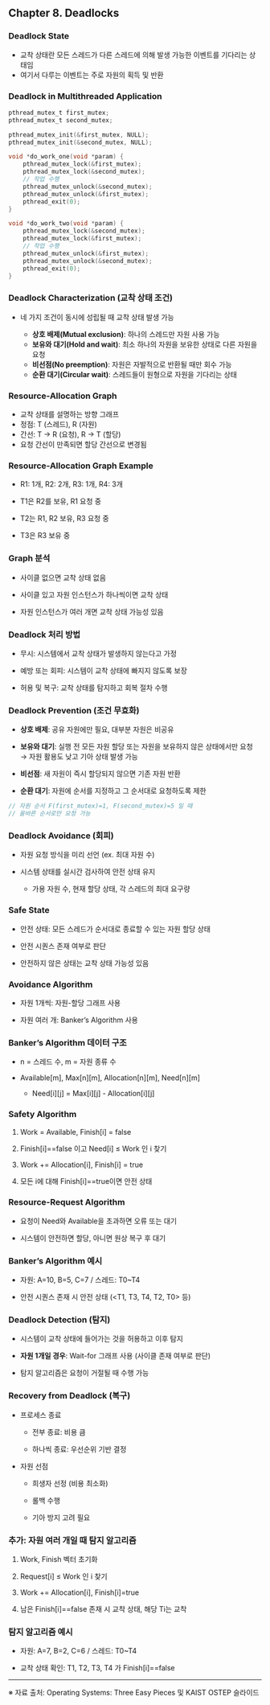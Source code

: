 
## Chapter 8. Deadlocks

### Deadlock State

- 교착 상태란 모든 스레드가 다른 스레드에 의해 발생 가능한 이벤트를 기다리는 상태임
- 여기서 다루는 이벤트는 주로 자원의 획득 및 반환

### Deadlock in Multithreaded Application

```c
pthread_mutex_t first_mutex;
pthread_mutex_t second_mutex;

pthread_mutex_init(&first_mutex, NULL);
pthread_mutex_init(&second_mutex, NULL);

void *do_work_one(void *param) {
    pthread_mutex_lock(&first_mutex);
    pthread_mutex_lock(&second_mutex);
    // 작업 수행
    pthread_mutex_unlock(&second_mutex);
    pthread_mutex_unlock(&first_mutex);
    pthread_exit(0);
}

void *do_work_two(void *param) {
    pthread_mutex_lock(&second_mutex);
    pthread_mutex_lock(&first_mutex);
    // 작업 수행
    pthread_mutex_unlock(&first_mutex);
    pthread_mutex_unlock(&second_mutex);
    pthread_exit(0);
}
```

### Deadlock Characterization (교착 상태 조건)

- 네 가지 조건이 동시에 성립될 때 교착 상태 발생 가능
    
    - **상호 배제(Mutual exclusion)**: 하나의 스레드만 자원 사용 가능
    - **보유와 대기(Hold and wait)**: 최소 하나의 자원을 보유한 상태로 다른 자원을 요청
    - **비선점(No preemption)**: 자원은 자발적으로 반환될 때만 회수 가능
    - **순환 대기(Circular wait)**: 스레드들이 원형으로 자원을 기다리는 상태
### Resource-Allocation Graph

- 교착 상태를 설명하는 방향 그래프
- 정점: T (스레드), R (자원)
- 간선: T → R (요청), R → T (할당)
- 요청 간선이 만족되면 할당 간선으로 변경됨
### Resource-Allocation Graph Example

- R1: 1개, R2: 2개, R3: 1개, R4: 3개
    
- T1은 R2를 보유, R1 요청 중
    
- T2는 R1, R2 보유, R3 요청 중
    
- T3은 R3 보유 중
    

### Graph 분석

- 사이클 없으면 교착 상태 없음
    
- 사이클 있고 자원 인스턴스가 하나씩이면 교착 상태
    
- 자원 인스턴스가 여러 개면 교착 상태 가능성 있음
    

### Deadlock 처리 방법

- 무시: 시스템에서 교착 상태가 발생하지 않는다고 가정
    
- 예방 또는 회피: 시스템이 교착 상태에 빠지지 않도록 보장
    
- 허용 및 복구: 교착 상태를 탐지하고 회복 절차 수행
    

### Deadlock Prevention (조건 무효화)

- **상호 배제**: 공유 자원에만 필요, 대부분 자원은 비공유
    
- **보유와 대기**: 실행 전 모든 자원 할당 또는 자원을 보유하지 않은 상태에서만 요청  
    → 자원 활용도 낮고 기아 상태 발생 가능
    
- **비선점**: 새 자원이 즉시 할당되지 않으면 기존 자원 반환
    
- **순환 대기**: 자원에 순서를 지정하고 그 순서대로 요청하도록 제한
    

```c
// 자원 순서 F(first_mutex)=1, F(second_mutex)=5 일 때
// 올바른 순서로만 요청 가능
```

### Deadlock Avoidance (회피)

- 자원 요청 방식을 미리 선언 (ex. 최대 자원 수)
    
- 시스템 상태를 실시간 검사하여 안전 상태 유지
    
    - 가용 자원 수, 현재 할당 상태, 각 스레드의 최대 요구량
        

### Safe State

- 안전 상태: 모든 스레드가 순서대로 종료할 수 있는 자원 할당 상태
    
- 안전 시퀀스 존재 여부로 판단
    
- 안전하지 않은 상태는 교착 상태 가능성 있음
    

### Avoidance Algorithm

- 자원 1개씩: 자원-할당 그래프 사용
    
- 자원 여러 개: Banker’s Algorithm 사용
    

### Banker’s Algorithm 데이터 구조

- n = 스레드 수, m = 자원 종류 수
    
- Available[m], Max[n][m], Allocation[n][m], Need[n][m]
    
    - Need[i][j] = Max[i][j] - Allocation[i][j]
        

### Safety Algorithm

1. Work = Available, Finish[i] = false
    
2. Finish[i]==false 이고 Need[i] ≤ Work 인 i 찾기
    
3. Work += Allocation[i], Finish[i] = true
    
4. 모든 i에 대해 Finish[i]==true이면 안전 상태
    

### Resource-Request Algorithm

- 요청이 Need와 Available을 초과하면 오류 또는 대기
    
- 시스템이 안전하면 할당, 아니면 원상 복구 후 대기
    

### Banker’s Algorithm 예시

- 자원: A=10, B=5, C=7 / 스레드: T0~T4
    
- 안전 시퀀스 존재 시 안전 상태 (<T1, T3, T4, T2, T0> 등)
    

### Deadlock Detection (탐지)

- 시스템이 교착 상태에 들어가는 것을 허용하고 이후 탐지
    
- **자원 1개일 경우**: Wait-for 그래프 사용 (사이클 존재 여부로 판단)
    
- 탐지 알고리즘은 요청이 거절될 때 수행 가능
    

### Recovery from Deadlock (복구)

- 프로세스 종료
    
    - 전부 종료: 비용 큼
        
    - 하나씩 종료: 우선순위 기반 결정
        
- 자원 선점
    
    - 희생자 선정 (비용 최소화)
        
    - 롤백 수행
        
    - 기아 방지 고려 필요
        

### 추가: 자원 여러 개일 때 탐지 알고리즘

1. Work, Finish 벡터 초기화
    
2. Request[i] ≤ Work 인 i 찾기
    
3. Work += Allocation[i], Finish[i]=true
    
4. 남은 Finish[i]==false 존재 시 교착 상태, 해당 Ti는 교착
    

### 탐지 알고리즘 예시

- 자원: A=7, B=2, C=6 / 스레드: T0~T4
    
- 교착 상태 확인: T1, T2, T3, T4 가 Finish[i]==false
    

---

※ 자료 출처: Operating Systems: Three Easy Pieces 및 KAIST OSTEP 슬라이드